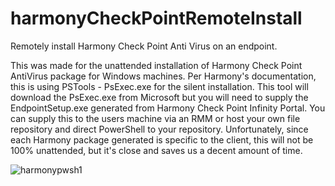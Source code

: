# harmonyCheckPointRemoteInstall

Remotely install Harmony Check Point Anti Virus on an endpoint.

This was made for the unattended installation of Harmony Check Point AntiVirus package for Windows machines.  Per Harmony's documentation, this is using PSTools - PsExec.exe for the silent installation.
This tool will download the PsExec.exe from Microsoft but you will need to supply the EndpointSetup.exe generated from Harmony Check Point Infinity Portal.  You can supply this to the users machine via an RMM or host your own file repository and direct PowerShell to your repository.
Unfortunately, since each Harmony package generated is specific to the client, this will not be 100% unattended, but it's close and saves us a decent amount of time.

![harmonypwsh1](https://user-images.githubusercontent.com/110135593/230750481-376dd30e-461a-4f1b-80f7-fc277bb553a2.jpg)
